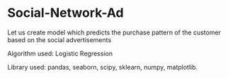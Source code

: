 # Social-Network-Ad

Let us create model which predicts the purchase pattern of the customer based on the social advertisements

Algorithm used:
Logistic Regression

Library used:
pandas,
seaborn,
scipy,
sklearn,
numpy,
matplotlib.
